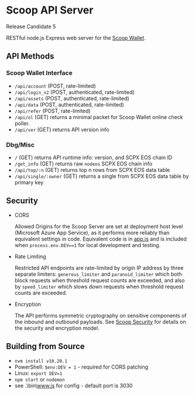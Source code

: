 # Scoop API Server
Release Candidate 5

RESTful node.js Express web server for the [Scoop Wallet](https://github.com/Scoop-Tech/scpx-wallet).

## API Methods

### Scoop Wallet Interface

  * ```/api/account``` (POST, rate-limited)
  * ```/api/login_v2``` (POST, authenticated, rate-limited) 
  * ```/api/assets``` (POST, authenticated, rate-limited) 
  * ```/api/data``` (POST, authenticated, rate-limited) 
  * ```/api/refer``` (POST, rate-limited) 
  * ```/api/ol``` (GET) returns a minimal packet for Scoop Wallet online check poller.
  * ```/api/ver``` (GET) returns API version info

### Dbg/Misc

  * ```/``` (GET) returns API runtime info: version, and SCPX EOS chain ID
  * ```/get_info``` (GET) returns raw ```nodeos``` SCPX EOS chain info
  * ```/api/top/:n``` (GET) returns top n rows from SCPX EOS data table
  * ```/api/single/:owner``` (GET) returns a single from SCPX EOS data table by primary key

## Security

  * CORS

    Allowed Origins for the Scoop Server are set at deployment host level (Microsoft Azure App Service), as it performs more reliably than equivalent settings in code. Equivalent code is in [app.js](./app.js) and is included when ```process.env.DEV==1``` for local development and testing.

  * Rate Limiting

    Restricted API endpoints are rate-limited by origin IP address by three separate limiters: ```generous_limiter``` and ```paranoid_limiter``` which both block requests when threshold request counts are exceeded, and also by ```speed_limiter``` which slows down requests when threshold request counts are exceeded.

  * Encryption
    
    The API performs symmetric cryptography on sensitive components of the inbound and outbound payloads. See [Scoop Security](https://github.com/Scoop-Tech/scpx-svr/blob/master/SECINFO.md) for details on the security and encryption model. 

## Building from Source

  * `nvm install v10.20.1`
  * PowerShell: `$env:DEV = 1` - required for CORS patching
  * Linux: `export DEV=1`
  * `npm start` or `nodemon`
  * see .\bin\www.js for config - default port is 3030


